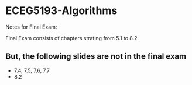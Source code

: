 # ECEG5193-Algorithms

Notes for Final Exam:

Final Exam consists of chapters strating from 5.1 to 8.2

But, the following slides are not in the final exam
- 
- 7.4, 7.5, 7.6, 7.7
- 8.2
